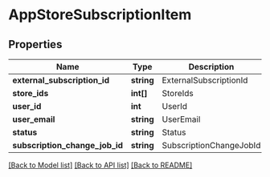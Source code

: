 # AppStoreSubscriptionItem

## Properties
Name | Type | Description | Notes
------------ | ------------- | ------------- | -------------
**external_subscription_id** | **string** | ExternalSubscriptionId | [optional] 
**store_ids** | **int[]** | StoreIds | [optional] 
**user_id** | **int** | UserId | [optional] 
**user_email** | **string** | UserEmail | [optional] 
**status** | **string** | Status | [optional] 
**subscription_change_job_id** | **string** | SubscriptionChangeJobId | [optional] 

[[Back to Model list]](../README.md#documentation-for-models) [[Back to API list]](../README.md#documentation-for-api-endpoints) [[Back to README]](../README.md)


